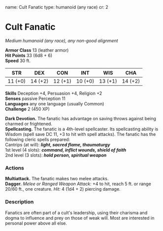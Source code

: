 name: Cult Fanatic
type: humanoid (any race)
cr: 2

# Cult Fanatic 
_Medium humanoid (any race), any non-good alignment_

**Armor Class** 13 (leather armor)    
**Hit Points** 33 (6d8 + 6)    
**Speed** 30 ft. 

| STR     | DEX     | CON     | INT     | WIS     | CHA     |
|---------|---------|---------|---------|---------|---------|
| 11 (+0) | 14 (+2) | 12 (+1) | 10 (+0) | 13 (+1) | 14 (+2) |   

**Skills** Deception +4, Persuasion +4, Religion +2    
**Senses** passive Perception 11    
**Languages** any one language (usually Common)    
**Challenge** 2 (450 XP) 

**Dark Devotion.** The fanatic has advantage on saving throws against being charmed or frightened.    
**Spellcasting.** The fanatic is a 4th-level spellcaster. Its spellcasting ability is Wisdom (spell save DC 11, +3 to hit with spell attacks). The fanatic has the following cleric spells prepared:    
Cantrips (at will): **_light, sacred flame, thaumaturgy_**    
1st level (4 slots): **_command, inflict wounds, shield of faith_**    
2nd level (3 slots): **_hold person, spiritual weapon_** 

### Actions 
**Multiattack.** The fanatic makes two melee attacks.    
**Dagger.** _Melee or Ranged Weapon Attack:_ +4 to hit, reach 5 ft. or range 20/60 ft., one creature. _Hit:_ 4 (1d4 + 2) piercing damage. 

### Description
Fanatics are often part of a cult's leadership, using their charisma and dogma to influence and prey on those of weak will. Most are interested in personal power above all else.
